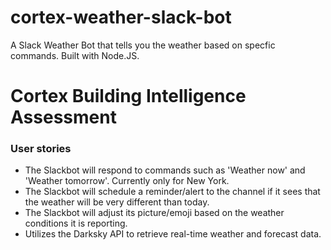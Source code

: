 # cortex-weather-slack-bot
A Slack Weather Bot that tells you the weather based on specfic commands. Built with Node.JS.

# Cortex Building Intelligence Assessment

### User stories

* The Slackbot will respond to commands such as 'Weather now' and 'Weather tomorrow'. Currently only for New York.
* The Slackbot will schedule a reminder/alert to the channel if it sees that the weather will be very different than today.
* The Slackbot will adjust its picture/emoji based on the weather conditions it is reporting.
* Utilizes the Darksky API to retrieve real-time weather and forecast data.

